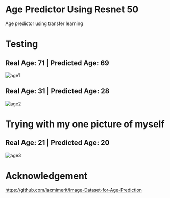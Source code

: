 # Age Predictor Using Resnet 50

Age predictor using transfer learning

# Testing

## Real Age: 71 | Predicted Age: 69
![age1](https://user-images.githubusercontent.com/63115543/92817759-8d4fa700-f38c-11ea-9d56-8c1607cc4ee2.jpg)

## Real Age: 31 | Predicted Age: 28
![age2](https://user-images.githubusercontent.com/63115543/92817838-a35d6780-f38c-11ea-9ace-26f3242c2cdb.jpg)

# Trying with my one picture of myself
## Real Age: 21 | Predicted Age: 20
![age3](https://user-images.githubusercontent.com/63115543/92817902-b5d7a100-f38c-11ea-9b47-322bd5f4f196.jpg)

# Acknowledgement
https://github.com/laxmimerit/Image-Dataset-for-Age-Prediction

